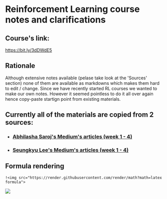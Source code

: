 # Reinforcement Learning course notes and clarifications

## Course's link:
https://bit.ly/3dDWdE5

## Rationale

Although extensive notes available (pelase take look at the 'Sources' section) none of them are available as markdowns which makes them hard to edit / change. Since we have recently started RL courses we wanted to make our own notes. However it seemed pointless to do it all over again hence copy-paste startign point from existing materials. 

## Currently all of the materials are copied from 2 sources:

 - ### [Abhilasha Saroj's Medium's articles (week 1 - 4)](https://medium.com/@abhilashasaroj.genuine/fundamentals-of-reinforcement-learning-cousera-course-notes-week-1-9baf7eeebdfe)

 - ### [Seungkyu Lee's Medium's articles (week 1 - 4)](https://medium.com/@seungklee90/personal-notes-fundamentals-of-reinforcement-learning-week-3-e1f4660d1261)

## Formula rendering

`!<img src="https://render.githubusercontent.com/render/math?math=latex formula">`

<img src="https://render.githubusercontent.com/render/math?math=e^{i \pi} = -1">
